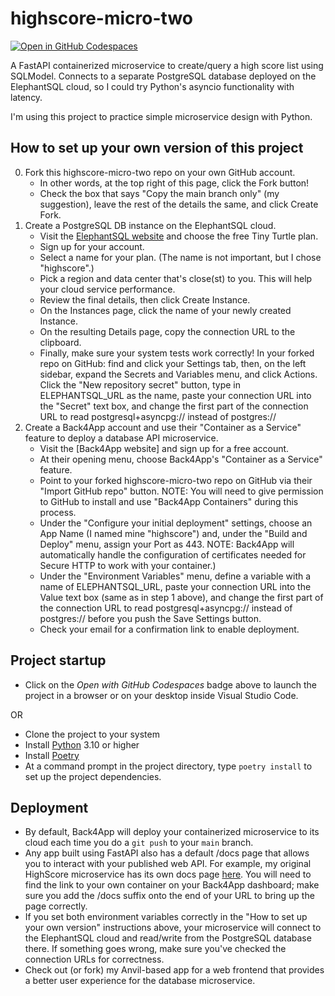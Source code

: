 # highscore-micro-two

[![Open in GitHub Codespaces](https://github.com/codespaces/badge.svg)](https://codespaces.new/bcorfman/highscore-micro-two)

A FastAPI containerized microservice to create/query a high score list using SQLModel. Connects to a separate PostgreSQL database deployed on the ElephantSQL cloud, so I could try Python's asyncio functionality with latency.

I'm using this project to practice simple microservice design with Python.

## How to set up your own version of this project

0. Fork this highscore-micro-two repo on your own GitHub account.
    - In other words, at the top right of this page, click the Fork button!
    - Check the box that says "Copy the main branch only" (my suggestion), leave the rest of the details the same, and click Create Fork.
1. Create a PostgreSQL DB instance on the ElephantSQL cloud.
    - Visit the [ElephantSQL website](https://www.elephantsql.com/plans.html) and choose the free Tiny Turtle plan.
    - Sign up for your account.
    - Select a name for your plan. (The name is not important, but I chose "highscore".)
    - Pick a region and data center that's close(st) to you. This will help your cloud service performance.
    - Review the final details, then click Create Instance.
    - On the Instances page, click the name of your newly created Instance.
    - On the resulting Details page, copy the connection URL to the clipboard.
    - Finally, make sure your system tests work correctly! In your forked repo on GitHub: find and click your Settings tab, then, on the left sidebar, expand the Secrets and Variables menu, and click Actions. Click the "New repository secret" button, type in ELEPHANTSQL_URL as the name, paste your connection URL into the "Secret" text box, and change the first part of the connection URL to read postgresql+asyncpg:// instead of postgres://
2. Create a Back4App account and use their "Container as a Service" feature to deploy a database API microservice.
    - Visit the [Back4App website] and sign up for a free account.
    - At their opening menu, choose Back4App's "Container as a Service" feature.
    - Point to your forked highscore-micro-two repo on GitHub via their "Import GitHub repo" button. NOTE: You will need to give permission to GitHub to install and use "Back4App Containers" during this process.
    - Under the "Configure your initial deployment" settings, choose an App Name (I named mine "highscore") and, under the "Build and Deploy" menu, assign your Port as 443. NOTE: Back4App will automatically handle the configuration of certificates needed for Secure HTTP to work with your container.)
    - Under the "Environment Variables" menu, define a variable with a name of ELEPHANTSQL_URL, paste your connection URL into the Value text box (same as in step 1 above), and change the first part of the connection URL to read postgresql+asyncpg:// instead of postgres:// before you push the Save Settings button.
    - Check your email for a confirmation link to enable deployment.

## Project startup

- Click on the *Open with GitHub Codespaces* badge above to launch the project in a browser or on your desktop inside Visual Studio Code.

OR

- Clone the project to your system
- Install [Python](https://www.python.org) 3.10 or higher
- Install [Poetry](https://python-poetry.org/)
- At a command prompt in the project directory, type `poetry install` to set up the project dependencies.

## Deployment

- By default, Back4App will deploy your containerized microservice to its cloud each time you do a `git push` to your `main` branch.
- Any app built using FastAPI also has a default /docs page that allows you to interact with your published web API. For example, my original HighScore microservice has its own docs page [here](https://highscore-ibq0itxr.b4a.run/docs). You will need to find the link to your own container on your Back4App dashboard; make sure you add the /docs suffix onto the end of your URL to bring up the page correctly.
- If you set both environment variables correctly in the "How to set up your own version" instructions above, your microservice will connect to the ElephantSQL cloud and read/write from the PostgreSQL database there. If something goes wrong, make sure you've checked the connection URLs for correctness.  
- Check out (or fork) my Anvil-based app for a web frontend that provides a better user experience for the database microservice.
